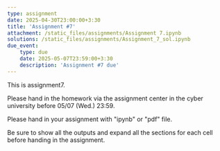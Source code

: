 ```yaml
---
type: assignment
date: 2025-04-30T23:00:00+3:30
title: 'Assignment #7'
attachment: /static_files/assignments/Assignment 7.ipynb
solutions: /static_files/assignments/Assignment_7_sol.ipynb
due_event: 
    type: due
    date: 2025-05-07T23:59:00+3:30
    description: 'Assignment #7 due'
---
```

This is assignment7.

Please hand in the homework via the assignment center in the cyber university before 05/07 (Wed.) 23:59.

Please hand in your assignment with "ipynb" or "pdf" file.

Be sure to show all the outputs and expand all the sections for each cell before handing in the assignment.
